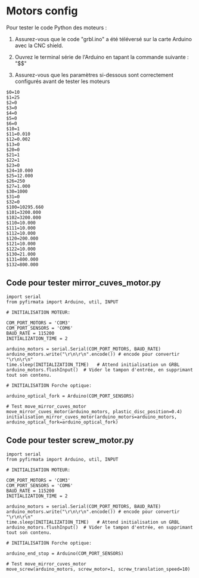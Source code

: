 # Motors config

Pour tester le code Python des moteurs :

1. Assurez-vous que le code "grbl.ino" a été téléversé sur la carte Arduino avec la CNC shield.

2. Ouvrez le terminal série de l'Arduino en tapant la commande suivante : "$$"

3. Assurez-vous que les paramètres si-dessous sont correctement configurés avant de tester les moteurs
```
$0=10
$1=25
$2=0
$3=0
$4=0
$5=0
$6=0
$10=1
$11=0.010
$12=0.002
$13=0
$20=0
$21=1
$22=1
$23=0
$24=10.000
$25=12.000
$26=250
$27=1.000
$30=1000
$31=0
$32=0
$100=10295.660
$101=3200.000
$102=3200.000
$110=10.000
$111=10.000
$112=10.000
$120=200.000
$121=10.000
$122=10.000
$130=21.000
$131=800.000
$132=800.000

```

## Code pour tester mirror_cuves_motor.py 
```
import serial  
from pyfirmata import Arduino, util, INPUT

# INITIALISATION MOTEUR:

COM_PORT_MOTORS = 'COM3'
COM_PORT_SENSORS = 'COM6'
BAUD_RATE = 115200
INITIALIZATION_TIME = 2

arduino_motors = serial.Serial(COM_PORT_MOTORS, BAUD_RATE)
arduino_motors.write("\r\n\r\n".encode()) # encode pour convertir "\r\n\r\n" 
time.sleep(INITIALIZATION_TIME)   # Attend initialisation un GRBL
arduino_motors.flushInput()  # Vider le tampon d'entrée, en supprimant tout son contenu.

# INITIALISATION Forche optique:

arduino_optical_fork = Arduino(COM_PORT_SENSORS)

# Test move_mirror_cuves_motor
move_mirror_cuves_motor(arduino_motors, plastic_disc_position=0.4)
initialisation_mirror_cuves_motor(arduino_motors=arduino_motors, arduino_optical_fork=arduino_optical_fork)

```

## Code pour tester screw_motor.py 


```
import serial  
from pyfirmata import Arduino, util, INPUT

# INITIALISATION MOTEUR:

COM_PORT_MOTORS = 'COM3'
COM_PORT_SENSORS = 'COM6'
BAUD_RATE = 115200
INITIALIZATION_TIME = 2

arduino_motors = serial.Serial(COM_PORT_MOTORS, BAUD_RATE)
arduino_motors.write("\r\n\r\n".encode()) # encode pour convertir "\r\n\r\n" 
time.sleep(INITIALIZATION_TIME)   # Attend initialisation un GRBL
arduino_motors.flushInput()  # Vider le tampon d'entrée, en supprimant tout son contenu.

# INITIALISATION Forche optique:

arduino_end_stop = Arduino(COM_PORT_SENSORS)

# Test move_mirror_cuves_motor
move_screw(arduino_motors, screw_motor=1, screw_translation_speed=10)
```